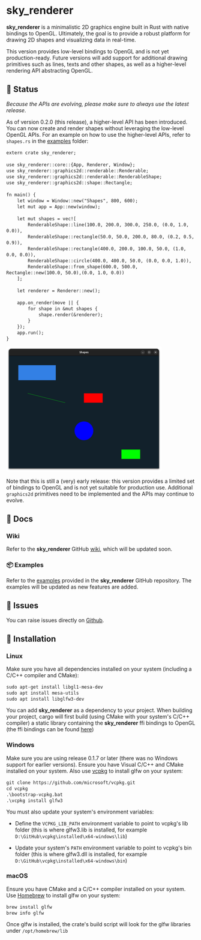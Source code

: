 # sky_renderer

**sky_renderer** is a minimalistic 2D graphics engine built in Rust with native bindings to OpenGL. Ultimately, the 
goal is to provide a robust platform for drawing 2D shapes and visualizing data in real-time.

This version provides low-level bindings to OpenGL and is not yet production-ready. Future versions will
add support for additional drawing primitives such as lines, texts and other shapes, as well as a 
higher-level rendering API abstracting OpenGL.

## 🚧 Status

*Because the APIs are evolving, please make sure to always use the latest release*.

As of version 0.2.0 (this release), a higher-level API has been introduced. 
You can now create and render shapes without leveraging the low-level OpenGL APIs. For an example on how to use 
the higher-level APIs, refer to `shapes.rs` in the [examples](https://github.com/algonents/sky-renderer/tree/master/examples) folder:

```
extern crate sky_renderer;

use sky_renderer::core::{App, Renderer, Window};
use sky_renderer::graphics2d::renderable::Renderable;
use sky_renderer::graphics2d::renderable::RenderableShape;
use sky_renderer::graphics2d::shape::Rectangle;

fn main() {
    let window = Window::new("Shapes", 800, 600);
    let mut app = App::new(window);

    let mut shapes = vec![
        RenderableShape::line(100.0, 200.0, 300.0, 250.0, (0.0, 1.0, 0.0)),
        RenderableShape::rectangle(50.0, 50.0, 200.0, 80.0, (0.2, 0.5, 0.9)),
        RenderableShape::rectangle(400.0, 200.0, 100.0, 50.0, (1.0, 0.0, 0.0)),
        RenderableShape::circle(400.0, 400.0, 50.0, (0.0, 0.0, 1.0)),
        RenderableShape::from_shape(600.0, 500.0, Rectangle::new(100.0, 50.0),(0.0, 1.0, 0.0))
    ];

    let renderer = Renderer::new();

    app.on_render(move || {
        for shape in &mut shapes {
            shape.render(&renderer);
        }
    });
    app.run();
}
```
![Shapes](images/resized.png)

Note that this is still a (very) early release: this version provides a limited set of bindings to OpenGL and is 
not yet suitable for production use. Additional `graphics2d` primitives need to be implemented and the APIs may 
continue to evolve. 

## 📖 Docs

### Wiki

Refer to the **sky_renderer** GitHub [wiki](https://github.com/algonents/sky-renderer/wiki), which will be updated soon.

### 📦 Examples

Refer to the [examples](https://github.com/algonents/sky-renderer/tree/master/examples) provided in the **sky_renderer** GitHub repository. 
The examples will be updated as new features are added.


## 🐞 Issues

You can raise issues directly on [Github](https://github.com/algonents/sky-renderer/issues).

## 🔧 Installation

### Linux

Make sure you have all dependencies installed on your system (including a C/C++ compiler and CMake):

```shell script
sudo apt-get install libgl1-mesa-dev
sudo apt install mesa-utils
sudo apt install libglfw3-dev
```

You can add **sky_renderer** as a dependency to your project. When building your project, cargo will first build (using CMake with your system's C/C++ compiler) a static library containing the **sky_renderer** ffi bindings to OpenGL (the ffi bindings can be found [here](https://github.com/algonents/sky-renderer/tree/master/cpp))


### Windows

Make sure you are using release 0.1.7 or later (there was no Windows support for earlier versions). Ensure you have Visual C/C++ and CMake installed on your system.
Also use [vcpkg](https://learn.microsoft.com/en-us/vcpkg/get_started/overview) to install glfw on your system:

```shell script
git clone https://github.com/microsoft/vcpkg.git
cd vcpkg
.\bootstrap-vcpkg.bat
.\vcpkg install glfw3
```

You must also update your system's environment variables:

- Define the `VCPKG_LIB_PATH` environment variable to point to vcpkg's lib folder (this is where glfw3.lib is installed, for example `D:\GitHub\vcpkg\installed\x64-windows\lib`)

- Update your system's `PATH` environment variable to point to vcpkg's bin folder (this is where glfw3.dll is installed, for example `D:\GitHub\vcpkg\installed\x64-windows\bin`)

### macOS

Ensure you have CMake and a C/C++ compiler installed on your system.
Use [Homebrew](https://brew.sh/) to install glfw on your system:

```shell script
brew install glfw
brew info glfw
```

Once glfw is installed, the crate's build script will look for the glfw libraries under `/opt/homebrew/lib`

